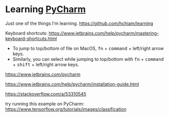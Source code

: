 # Learning [PyCharm](https://www.jetbrains.com/pycharm/)

Just one of the things I'm learning. https://github.com/hchiam/learning

Keyboard shortcuts: https://www.jetbrains.com/help/pycharm/mastering-keyboard-shortcuts.html
- To jump to top/bottom of file on MacOS, <kbd>fn</kbd> + <kbd>command</kbd> + left/right arrow keys.
- Similarly, you can select while jumping to top/bottom with <kbd>fn</kbd> + <kbd>command</kbd> + <kbd>shift</kbd> + left/right arrow keys.

https://www.jetbrains.com/pycharm

https://www.jetbrains.com/help/pycharm/installation-guide.html

https://stackoverflow.com/a/53310545

try running this example on PyCharm: https://www.tensorflow.org/tutorials/images/classification
